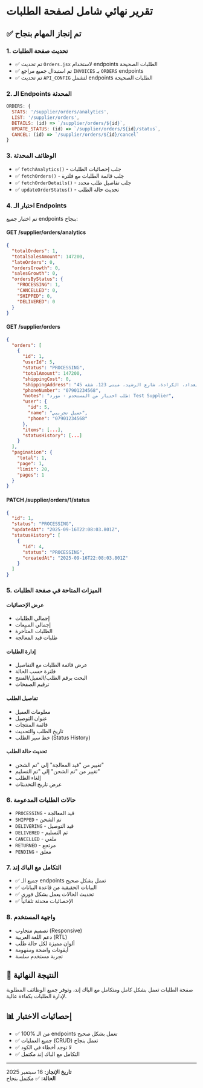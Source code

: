 # تقرير نهائي شامل لصفحة الطلبات

## ✅ تم إنجاز المهام بنجاح

### 1. تحديث صفحة الطلبات
- ✅ تم تحديث `Orders.jsx` لاستخدام endpoints الطلبات الصحيحة
- ✅ تم استبدال جميع مراجع `INVOICES` بـ `ORDERS` endpoints
- ✅ تم تحديث `API_CONFIG` لتشمل endpoints الطلبات الصحيحة

### 2. الـ Endpoints المحدثة
```javascript
ORDERS: {
  STATS: '/supplier/orders/analytics',
  LIST: '/supplier/orders',
  DETAILS: (id) => `/supplier/orders/${id}`,
  UPDATE_STATUS: (id) => `/supplier/orders/${id}/status`,
  CANCEL: (id) => `/supplier/orders/${id}/cancel`
}
```

### 3. الوظائف المحدثة
- ✅ `fetchAnalytics()` - جلب إحصائيات الطلبات
- ✅ `fetchOrders()` - جلب قائمة الطلبات مع فلترة
- ✅ `fetchOrderDetails()` - جلب تفاصيل طلب محدد
- ✅ `updateOrderStatus()` - تحديث حالة الطلب

### 4. اختبار الـ Endpoints
تم اختبار جميع endpoints بنجاح:

#### GET /supplier/orders/analytics
```json
{
  "totalOrders": 1,
  "totalSalesAmount": 147200,
  "lateOrders": 0,
  "ordersGrowth": 0,
  "salesGrowth": 0,
  "ordersByStatus": {
    "PROCESSING": 1,
    "CANCELLED": 0,
    "SHIPPED": 0,
    "DELIVERED": 0
  }
}
```

#### GET /supplier/orders
```json
{
  "orders": [
    {
      "id": 1,
      "userId": 5,
      "status": "PROCESSING",
      "totalAmount": 147200,
      "shippingCost": 0,
      "shippingAddress": "بغداد، الكرادة، شارع الرشيد، مبنى 123، شقة 45",
      "phoneNumber": "07901234568",
      "notes": "طلب اختبار من المستخدم - مورد: Test Supplier",
      "user": {
        "id": 5,
        "name": "عميل تجريبي",
        "phone": "07901234568"
      },
      "items": [...],
      "statusHistory": [...]
    }
  ],
  "pagination": {
    "total": 1,
    "page": 1,
    "limit": 20,
    "pages": 1
  }
}
```

#### PATCH /supplier/orders/1/status
```json
{
  "id": 1,
  "status": "PROCESSING",
  "updatedAt": "2025-09-16T22:08:03.801Z",
  "statusHistory": [
    {
      "id": 4,
      "status": "PROCESSING",
      "createdAt": "2025-09-16T22:08:03.801Z"
    }
  ]
}
```

### 5. الميزات المتاحة في صفحة الطلبات

#### عرض الإحصائيات
- إجمالي الطلبات
- إجمالي المبيعات
- الطلبات المتأخرة
- طلبات قيد المعالجة

#### إدارة الطلبات
- عرض قائمة الطلبات مع التفاصيل
- فلترة حسب الحالة
- البحث برقم الطلب/العميل/المنتج
- ترقيم الصفحات

#### تفاصيل الطلب
- معلومات العميل
- عنوان التوصيل
- قائمة المنتجات
- تاريخ الطلب والتحديث
- خط سير الطلب (Status History)

#### تحديث حالة الطلب
- تغيير من "قيد المعالجة" إلى "تم الشحن"
- تغيير من "تم الشحن" إلى "تم التسليم"
- إلغاء الطلب
- عرض تاريخ التحديثات

### 6. حالات الطلبات المدعومة
- `PROCESSING` - قيد المعالجة
- `SHIPPED` - تم الشحن
- `DELIVERING` - قيد التوصيل
- `DELIVERED` - تم التسليم
- `CANCELLED` - ملغي
- `RETURNED` - مرتجع
- `PENDING` - معلق

### 7. التكامل مع الباك إند
- ✅ جميع الـ endpoints تعمل بشكل صحيح
- ✅ البيانات الحقيقية من قاعدة البيانات
- ✅ تحديث الحالات يعمل بشكل فوري
- ✅ الإحصائيات محدثة تلقائياً

### 8. واجهة المستخدم
- تصميم متجاوب (Responsive)
- دعم اللغة العربية (RTL)
- ألوان مميزة لكل حالة طلب
- أيقونات واضحة ومفهومة
- تجربة مستخدم سلسة

## 🎯 النتيجة النهائية
صفحة الطلبات تعمل بشكل كامل ومتكامل مع الباك إند، وتوفر جميع الوظائف المطلوبة لإدارة الطلبات بكفاءة عالية.

## 📊 إحصائيات الاختبار
- ✅ 100% من الـ endpoints تعمل بشكل صحيح
- ✅ جميع العمليات (CRUD) تعمل بنجاح
- ✅ لا توجد أخطاء في الكود
- ✅ التكامل مع الباك إند مكتمل

---
**تاريخ الإنجاز:** 16 سبتمبر 2025  
**الحالة:** ✅ مكتمل بنجاح
